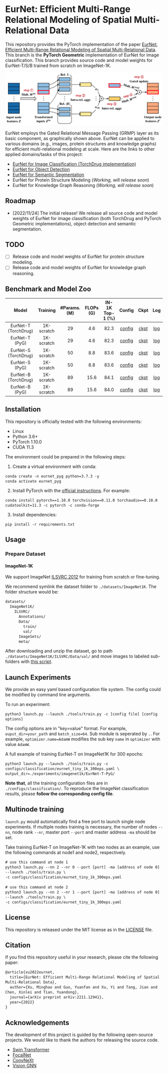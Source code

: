 # EurNet: Efficient Multi-Range Relational Modeling of Spatial Multi-Relational Data

This repository provides the PyTorch implementation of the paper [EurNet: Efficient Multi-Range Relational Modeling of Spatial Multi-Relational Data](https://arxiv.org/pdf/2211.12941.pdf).
This branch is the **PyTorch Geometric** implementation of EurNet for image classification.
This branch provides source code and model weights for EurNet-T/S/B trained from scratch on ImageNet-1K.

<p align="center">
  <img src="resources/eurnet.png"/> 
</p>

EurNet employs the Gated Relational Message Passing (GRMP) layer as its basic component, as graphically shown above.
EurNet can be applied to various domains (e.g., images, protein structures and knowledge graphs) for efficient multi-relational modeling at scale.
Here are the links to other applied domains/tasks of this project:
- [EurNet for Image Classification (TorchDrug implementation)](https://github.com/hirl-team/EurNet-Image/tree/main)
- [EurNet for Object Detection](https://github.com/hirl-team/EurNet-Image/tree/det)
- [EurNet for Semantic Segmentation](https://github.com/hirl-team/EurNet-Image/tree/seg)
- EurNet for Protein Structure Modeling (*Working, will release soon*)
- EurNet for Knowledge Graph Reasoning (*Working, will release soon*)

## Roadmap
- [2022/11/24] The initial release! We release all source code and model weights of EurNet for image classification (both TorchDrug and PyTorch Geometric implementations), object detection and semantic segmentation. 

## TODO
- [ ] Release code and model weights of EurNet for protein structure modeling.
- [ ] Release code and model weights of EurNet for knowledge graph reasoning. 

## Benchmark and Model Zoo

|        Model         |   Training    | #Params. (M) | FLOPs (G) | IN-1K Top-1 (%) |                                                         Config                                                         |   Ckpt   |   Log   |
|:--------------------:|:-------------:|:------------:|:------:|:---------------:|:----------------------------------------------------------------------------------------------------------------------:|:--------:|:-------:|
| EurNet-T (TorchDrug) |  1K-scratch   | 29 | 4.6 |      82.3       |    [config](https://github.com/hirl-team/EurNet-Image/blob/main/configs/classification/eurnet_tiny_1k_300eps.yaml)     | [ckpt](https://eurnet.s3.us-east-2.amazonaws.com/checkpoints/td_eurnet_tiny_1k_300eps_last_epoch.pth) | [log](https://eurnet.s3.us-east-2.amazonaws.com/logs/td_eurnet_tiny_1k_300eps_log.txt) |
|    EurNet-T (PyG)    |  1K-scratch   | 29 | 4.6 |      82.3       |    [config](https://github.com/hirl-team/EurNet-Image/blob/pyg-cls/configs/classification/eurnet_tiny_1k_300eps.yaml)     | [ckpt](https://eurnet.s3.us-east-2.amazonaws.com/checkpoints/pyg_eurnet_tiny_1k_300eps_last_epoch.pth) | [log](https://eurnet.s3.us-east-2.amazonaws.com/logs/pyg_eurnet_tiny_1k_300eps_log.txt) |
| EurNet-S (TorchDrug) |  1K-scratch   | 50 | 8.8 |      83.6       |    [config](https://github.com/hirl-team/EurNet-Image/blob/main/configs/classification/eurnet_small_1k_300eps.yaml)    | [ckpt](https://eurnet.s3.us-east-2.amazonaws.com/checkpoints/td_eurnet_small_1k_300eps_last_epoch.pth) | [log](https://eurnet.s3.us-east-2.amazonaws.com/logs/td_eurnet_small_1k_300eps_log.txt) |
|    EurNet-S (PyG)    |  1K-scratch   | 50 | 8.8 |      83.6       |    [config](https://github.com/hirl-team/EurNet-Image/blob/pyg-cls/configs/classification/eurnet_small_1k_300eps.yaml)    | [ckpt](https://eurnet.s3.us-east-2.amazonaws.com/checkpoints/pyg_eurnet_small_1k_300eps_last_epoch.pth) | [log](https://eurnet.s3.us-east-2.amazonaws.com/logs/pyg_eurnet_small_1k_300eps_log.txt) |
| EurNet-B (TorchDrug) |  1K-scratch   | 89 | 15.6 |      84.1       |    [config](https://github.com/hirl-team/EurNet-Image/blob/main/configs/classification/eurnet_base_1k_300eps.yaml)     | [ckpt](https://eurnet.s3.us-east-2.amazonaws.com/checkpoints/td_eurnet_base_1k_300eps_last_epoch.pth) | [log](https://eurnet.s3.us-east-2.amazonaws.com/logs/td_eurnet_base_1k_300eps_log.txt) |
|    EurNet-B (PyG)    |  1K-scratch   | 89 | 15.6 |      84.0       |    [config](https://github.com/hirl-team/EurNet-Image/blob/pyg-cls/configs/classification/eurnet_base_1k_300eps.yaml)     | [ckpt](https://eurnet.s3.us-east-2.amazonaws.com/checkpoints/pyg_eurnet_base_1k_300eps_last_epoch.pth) | [log](https://eurnet.s3.us-east-2.amazonaws.com/logs/pyg_eurnet_base_1k_300eps_log.txt) |

## Installation

This repository is officially tested with the following environments:
- Linux
- Python 3.6+
- PyTorch 1.10.0
- CUDA 11.3

The environment could be prepared in the following steps:
1. Create a virtual environment with conda:
```
conda create -n eurnet_pyg python=3.7.3 -y
conda activate eurnet_pyg
```
2. Install PyTorch with the [official instructions](https://pytorch.org/). For example:
```
conda install pytorch==1.10.0 torchvision==0.11.0 torchaudio==0.10.0 cudatoolkit=11.3 -c pytorch -c conda-forge
```
3. Install dependencies:
```
pip install -r requirements.txt
```

## Usage

### Prepare Dataset

#### ImageNet-1K

We support ImageNet [ILSVRC 2012](http://www.image-net.org/challenges/LSVRC/2012/) for training from scratch or fine-tuning. 

We recommend symlink the dataset folder to `./datasets/ImageNet1K`. The folder structure would be:
```
datasets/
  ImageNet1K/
    ILSVRC/
      Annotations/
      Data/
        train/
        val/
      ImageSets/
      meta/
```
After downloading and unzip the dataset, go to path `./datasets/ImageNet1K/ILSVRC/Data/val/` and move images to labeled sub-folders with [this script](https://raw.githubusercontent.com/soumith/imagenetloader.torch/master/valprep.sh).

## Launch Experiments

We provide an easy yaml based configuration file system. The config could be modified by 
command line arguments.

To run an experiment:
```
python3 launch.py --launch ./tools/train.py -c [config file] [config options]
```
The config options are in "key=value" format. For example, `ouput_dir=your_path` and `batch_size=64`. 
Sub module is seperated by `.`. For example, `optimizer.name=AdamW` modifies the sub key `name` in 
`optimizer` with value `AdamW`.

A full example of training EurNet-T on ImageNet1K for 300 epochs:
```
python3 launch.py --launch ./tools/train.py -c configs/classification/eurnet_tiny_1k_300eps.yaml \
output_dir=./experiments/imagenet1k/EurNet-T-PyG/
```

**Note that**, all the training configuration files are in `./configs/classification/`. To reproduce the ImageNet classification results, please **follow the corresponding config file**. 

## Multinode training

`launch.py` would automatically find a free port to launch single node experiments. 
If multiple nodes training is necessary, the number of nodes `--nn`, node rank `--nr`, master port `--port` and master address `-ma` should be set. 

Take training EurNet-T on ImageNet-1K with two nodes as an example, use the following commands at node1 and node2, respectively.
```
# use this command at node 1
python3 launch.py --nn 2 --nr 0 --port [port] -ma [address of node 0] --launch ./tools/train.py \
-c configs/classification/eurnet_tiny_1k_300eps.yaml

# use this command at node 2
python3 launch.py --nn 2 --nr 1 --port [port] -ma [address of node 0] --launch ./tools/train.py \
-c configs/classification/eurnet_tiny_1k_300eps.yaml
```

## License

This repository is released under the MIT license as in the [LICENSE](LICENSE) file.

## Citation

If you find this repository useful in your research, please cite the following paper:
```
@article{xu2022eurnet,
  title={EurNet: Efficient Multi-Range Relational Modeling of Spatial Multi-Relational Data},
  author={Xu, Minghao and Guo, Yuanfan and Xu, Yi and Tang, Jian and Chen, Xinlei and Tian, Yuandong},
  journal={arXiv preprint arXiv:2211.12941},
  year={2022}
}
```

## Acknowledgements

The development of this project is guided by the following open-source projects. 
We would like to thank the authors for releasing the source code.
- [Swin Transformer](https://github.com/microsoft/Swin-Transformer)
- [FocalNet](https://github.com/microsoft/FocalNet)
- [ConvNeXt](https://github.com/facebookresearch/ConvNeXt)
- [Vision GNN](https://github.com/huawei-noah/Efficient-AI-Backbones/tree/master/vig_pytorch)
